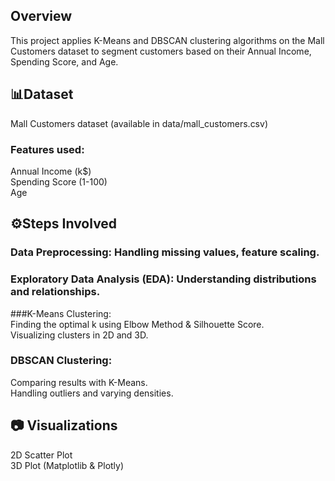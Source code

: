  ## Overview
This project applies K-Means and DBSCAN clustering algorithms on the Mall Customers dataset to segment customers based on their Annual Income, Spending Score, and Age.

## 📊Dataset
Mall Customers dataset (available in data/mall_customers.csv)
### Features used:  
Annual Income (k$)  
Spending Score (1-100)  
Age  
## ⚙️Steps Involved  
### Data Preprocessing: Handling missing values, feature scaling. 

### Exploratory Data Analysis (EDA): Understanding distributions and relationships.  

###K-Means Clustering:  
Finding the optimal k using Elbow Method & Silhouette Score.  
Visualizing clusters in 2D and 3D.  

### DBSCAN Clustering:  
Comparing results with K-Means.  
Handling outliers and varying densities.  
## 📷 Visualizations  
2D Scatter Plot  
3D Plot (Matplotlib & Plotly)
